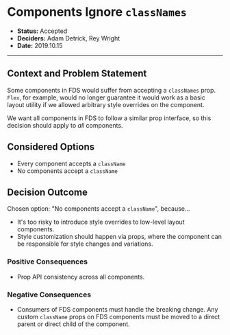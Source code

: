 # Components Ignore `classNames`

- **Status:** Accepted
- **Deciders:** Adam Detrick, Rey Wright
- **Date:** 2019.10.15

---

## Context and Problem Statement

Some components in FDS would suffer from accepting a `classNames` prop. `Flex`, for
example, would no longer guarantee it would work as a basic layout utility if we allowed
arbitrary style overrides on the component.

We want all components in FDS to follow a similar prop interface, so this decision should
apply to _all_ components.

## Considered Options

- Every component accepts a `className`
- No components accept a `className`

## Decision Outcome

Chosen option: "No components accept a `className`", because...

- It's too risky to introduce style overrides to low-level layout components.
- Style customization should happen via props, where the component can be responsible for
  style changes and variations.

### Positive Consequences <!-- optional -->

- Prop API consistency across all components.

### Negative Consequences <!-- optional -->

- Consumers of FDS components must handle the breaking change. Any custom `className`
  props on FDS components must be moved to a direct parent or direct child of the
  component.
